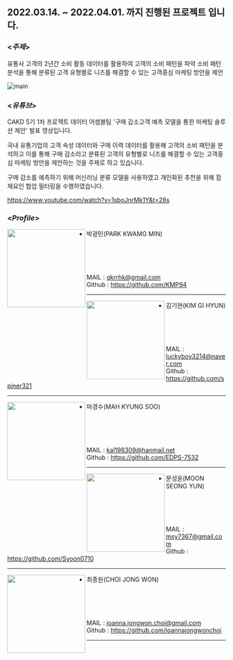 ## 2022.03.14. ~ 2022.04.01. 까지 진행된 프로젝트 입니다.

### <*주제*>
유통사 고객의 2년간 소비 활동 데이터를 활용하여 고객의 소비 패턴을 파악
소비 패턴 분석을 통해 분류된 고객 유형별로 니즈를 해결할 수 있는 고객중심 마케팅 방안을 제언

![main](https://user-images.githubusercontent.com/102858692/161479600-5540a50a-92e9-495d-8e7b-76c44f60be49.png)


### <*유튜브*>
CAKD 5기 1차 프로젝트 데이터 어셈블팀 
'구매 감소고객 예측 모델을 통한 마케팅 솔루션 제안'
발표 영상입니다. 

국내 유통기업의 고객 속성 데이터와 구매 이력 데이터를 활용해
고객의 소비 패턴을 분석하고 이를 통해 구매 감소라고 분류된 
고객의 유형별로 니즈를 해결할 수 있는 
고객중심 마케팅 방안을 제언하는 것을 주제로 하고 있습니다. 

구매 감소를 예측하기 위해 머신러닝 분류 모델을 사용하였고 
개인화된 추천을 위해 잠재요인 협업 필터링을 수행하였습니다.

https://www.youtube.com/watch?v=1sboJnrMk1Y&t=28s



### <*Profile*>

<img align="left" width="180" height="180"  src="https://user-images.githubusercontent.com/102858692/161480452-fc8d952a-b964-4b44-8a9b-b5eab3652f89.png"/>

- 박광민(PARK KWAMG MIN)<br><br><br><br><br>

MAIL : qkrrhk@gmail.com <br>
Github : https://github.com/KMP94<br>

---
<img align="left" width="180" height="180" src="https://user-images.githubusercontent.com/102858692/161481002-6c4f9f96-5ae6-4ea6-b2d0-d0a665b158fa.png"/>

- 김기현(KIM GI HYUN)<br><br><br><br><br>

MAIL : luckyboy3214@naver.com <br>
Github : https://github.com/spiner321<br>

---
<img align="left" width="180" height="180" src="https://user-images.githubusercontent.com/102858692/161481162-740c39fb-38d5-469c-9227-21fa9f0c6925.png" />

- 마경수(MAH KYUNG SOO)<br><br><br><br><br>

MAIL : kal198309@hanmail.net <br>
Github : https://github.com/EDPS-7532<br>

---
<img align="left" width="180" height="180" src="https://user-images.githubusercontent.com/102858692/161481240-b1c40cae-21bb-41b4-922d-d34857eaaf58.png"/>

- 문성윤(MOON SEONG YUN)<br><br><br><br><br>

MAIL : msy7367@gmail.com <br>
Github : https://github.com/Syoon0710<br>

---
<img align="left" width="180" height="180" src="https://user-images.githubusercontent.com/102858692/161481322-ec6afce7-e8b6-4355-9680-0526d9df6b21.png" />

- 최종원(CHOI JONG WON)<br><br><br><br><br>

MAIL : joanna.jongwon.choi@gmail.com <br>
Github : https://github.com/joannajongwonchoi<br>

---
